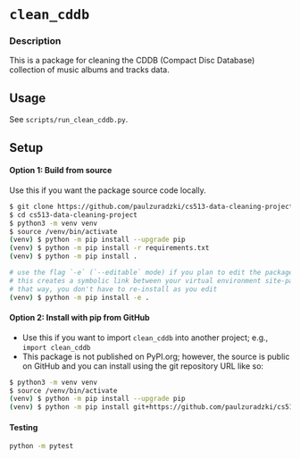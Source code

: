 # `clean_cddb`

### Description

This is a package for cleaning the CDDB (Compact Disc Database) collection of music albums and tracks data.

## Usage

See `scripts/run_clean_cddb.py`.

## Setup

#### Option 1: Build from source

Use this if you want the package source code locally.

```bash
$ git clone https://github.com/paulzuradzki/cs513-data-cleaning-project
$ cd cs513-data-cleaning-project
$ python3 -m venv venv
$ source /venv/bin/activate
(venv) $ python -m pip install --upgrade pip
(venv) $ python -m pip install -r requirements.txt
(venv) $ python -m pip install .

# use the flag `-e` (`--editable` mode) if you plan to edit the package source inside src/
# this creates a symbolic link between your virtual environment site-packages and your local directory
# that way, you don't have to re-install as you edit
(venv) $ python -m pip install -e .
```

#### Option 2: Install with pip from GitHub

* Use this if you want to import `clean_cddb` into another project; e.g., `import clean_cddb`
* This package is not published on PyPI.org; however, the source is public on GitHub and you can install using the git repository URL like so:

```bash
$ python3 -m venv venv
$ source /venv/bin/activate
(venv) $ python -m pip install --upgrade pip
(venv) $ python -m pip install git+https://github.com/paulzuradzki/cs513-data-cleaning-project.git
```

#### Testing

```bash
python -m pytest
```